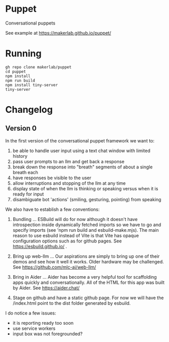 # Puppet

Conversational puppets

See example at https://makerlab.github.io/puppet/

# Running

```
gh repo clone makerlab/puppet
cd puppet
npm install
npm run build
npm install tiny-server
tiny-server
```

# Changelog

## Version 0

In the first version of the conversational puppet framework we want to:

1) be able to handle user input using a text chat window with limited history
2) pass user prompts to an llm and get back a response
3) break down the response into "breath" segments of about a single breath each
4) have responses be visible to the user
5) allow interruptions and stopping of the llm at any time
6) display state of when the llm is thinking or speaking versus when it is ready for input
7) disambiguate bot 'actions' (smiling, gesturing, pointing) from speaking

We also have to establish a few conventions:

1) Bundling ... ESBuild will do for now although it doesn't have introspection inside dynamically fetched imports so we have to go and specify imports (see 'npm run build and esbuild-make.mjs). The main reason to use esbuild instead of Vite is that Vite has opaque configuration options such as for github pages. See https://esbuild.github.io/ .

2) Bring up web-llm ... Our aspirations are simply to bring up one of their demos and see how it well it works. Older hardware may be challenged. See https://github.com/mlc-ai/web-llm/

3) Bring in Aider ... Aider has become a very helpful tool for scaffolding apps quickly and conversationally. All of the HTML for this app was built by Aider. See https://aider.chat/ 

4) Stage on github and have a static github page. For now we will have the /index.html point to the dist folder generated by esbuild.

I do notice a few issues:

- it is reporting ready too soon
- use service workers
- input box was not foregrounded?
